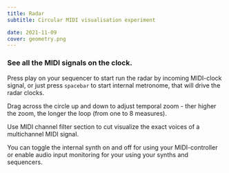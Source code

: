 ```yaml
---
title: Radar
subtitle: Circular MIDI visualisation experiment

date: 2021-11-09
cover: geometry.png
---
```


<script setup>
import midiRadar from './radar.vue'
</script>

<client-only >

  <midi-radar />
  <midi-panel class="mb-4" />
</client-only>

### See all the MIDI signals on the clock.

Press play on your sequencer to start run the radar by incoming MIDI-clock signal, or just press `spacebar` to start internal metronome, that will drive the radar clocks.

Drag across the circle up and down to adjust temporal zoom - ther higher the zoom, the longer the loop (from one to 8 measures).

Use MIDI channel filter section to cut visualize the exact voices of a multichannel MIDI signal.

You can toggle the internal synth on and off for using your MIDI-controller or enable audio input monitoring for your using your synths and sequencers.